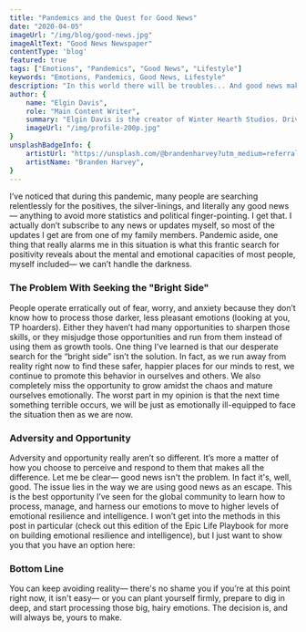 ```yaml
---
title: "Pandemics and the Quest for Good News"
date: "2020-04-05"
imageUrl: "/img/blog/good-news.jpg"
imageAltText: "Good News Newspaper"
contentType: 'blog'
featured: true
tags: ["Emotions", "Pandemics", "Good News", "Lifestyle"]
keywords: "Emotions, Pandemics, Good News, Lifestyle"
description: "In this world there will be troubles... And good news makes those troubles seem smaller, right?"
author: {
    name: "Elgin Davis",
    role: "Main Content Writer",
    summary: "Elgin Davis is the creator of Winter Hearth Studios. Driven by a passionate spirit and boundless curiosity, Davis' work seeks to explore the depths of humanity and what it might look like to live a hyper-meaningful existence here on earth.",
    imageUrl: "/img/profile-200p.jpg" 
}
unsplashBadgeInfo: {
    artistUrl: "https://unsplash.com/@brandenharvey?utm_medium=referral&utm_campaign=photographer-credit&utm_content=creditBadge",
    artistName: "Branden Harvey",
}
---
```


I’ve noticed that during this pandemic, many people are searching relentlessly for the positives, the silver-linings, and literally any good news— anything to avoid more statistics and political finger-pointing. I get that. I actually don’t subscribe to any news or updates myself, so most of the updates I get are from one of my family members. Pandemic aside, one thing that really alarms me in this situation is what this frantic search for positivity reveals about the mental and emotional capacities of most people, myself included— we can’t handle the darkness.

### The Problem With Seeking the "Bright Side"
People operate erratically out of fear, worry, and anxiety because they don’t know how to process those darker, less pleasant emotions (looking at you, TP hoarders). Either they haven’t had many opportunities to sharpen those skills, or they misjudge those opportunities and run from them instead of using them as growth tools. One thing I’ve learned is that our desperate search for the “bright side” isn’t the solution. In fact, as we run away from reality right now to find these safer, happier places for our minds to rest, we continue to promote this behavior in ourselves and others. We also completely miss the opportunity to grow amidst the chaos and mature ourselves emotionally. The worst part in my opinion is that the next time something terrible occurs, we will be just as emotionally ill-equipped to face the situation then as we are now.

### Adversity and Opportunity
Adversity and opportunity really aren’t so different. It’s more a matter of how you choose to perceive and respond to them that makes all the difference. Let me be clear— good news isn't the problem. In fact it's, well, good. The issue lies in the way we are using good news as an escape. This is the best opportunity I’ve seen for the global community to learn how to process, manage, and harness our emotions to move to higher levels of emotional resilience and intelligence. I won’t get into the methods in this post in particular (check out this edition of the Epic Life Playbook for more on building emotional resilience and intelligence), but I just want to show you that you have an option here:

### Bottom Line
You can keep avoiding reality— there's no shame you if you’re at this point right now, it isn't easy— or you can plant yourself firmly, prepare to dig in deep, and start processing those big, hairy emotions. The decision is, and will always be, yours to make.
